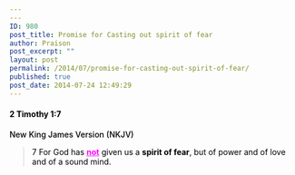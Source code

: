 ```yaml
---
---
ID: 980
post_title: Promise for Casting out spirit of fear
author: Praison
post_excerpt: ""
layout: post
permalink: /2014/07/promise-for-casting-out-spirit-of-fear/
published: true
post_date: 2014-07-24 12:49:29
---
```

<h4 class="passage-display" style="font-weight: 500; color: #000000;"><strong><span class="passage-display-bcv">2 Timothy 1:7</span></strong></h4>
<p class="passage-display" style="font-weight: 500; color: #000000;"><span class="passage-display-version">New King James Version (NKJV)</span></p>

<blockquote>
<p style="color: #000000;"><span id="en-NKJV-29817" class="text 2Tim-1-7"><span class="versenum">7 </span>For God has <span style="text-decoration: underline; color: #ff00ff;"><strong>not</strong></span> given us a <strong>spirit of fear</strong>, but of power and of love and of a sound mind.</span></p>
</blockquote>
<p style="color: #000000;"></p>